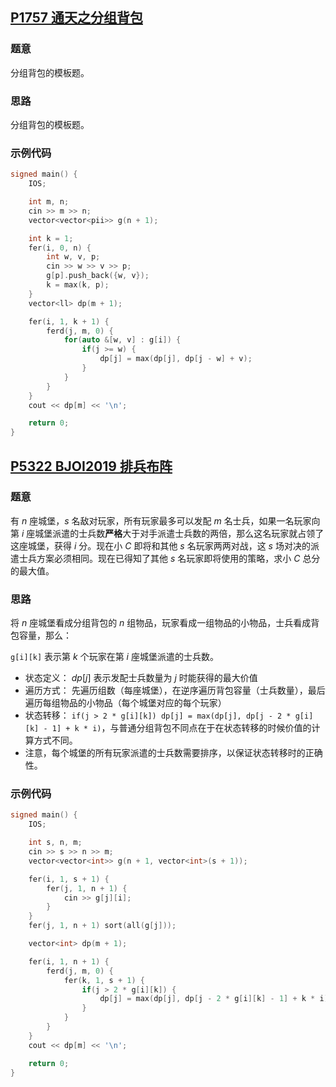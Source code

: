 
## [P1757 通天之分组背包](https://www.luogu.com.cn/problem/P1757)

### 题意

分组背包的模板题。

### 思路

分组背包的模板题。

### 示例代码

```cpp
signed main() {
    IOS;

    int m, n;
    cin >> m >> n;
    vector<vector<pii>> g(n + 1);

    int k = 1;
    fer(i, 0, n) {
    	int w, v, p;
    	cin >> w >> v >> p;
    	g[p].push_back({w, v});
    	k = max(k, p);
    }
    vector<ll> dp(m + 1);

    fer(i, 1, k + 1) {
    	ferd(j, m, 0) {
    		for(auto &[w, v] : g[i]) {
    			if(j >= w) {
    				dp[j] = max(dp[j], dp[j - w] + v);
    			}
    		}
    	}
    }
    cout << dp[m] << '\n';

    return 0;
}
```

## [P5322 BJOI2019 排兵布阵](https://www.luogu.com.cn/problem/P5322)

### 题意

有 $n$ 座城堡，$s$ 名敌对玩家，所有玩家最多可以发配 $m$ 名士兵，如果一名玩家向第 $i$ 座城堡派遣的士兵数**严格**大于对手派遣士兵数的两倍，那么这名玩家就占领了这座城堡，获得 $i$ 分。现在小 $C$ 即将和其他 $s$ 名玩家两两对战，这 $s$ 场对决的派遣士兵方案必须相同。现在已得知了其他 $s$ 名玩家即将使用的策略，求小 $C$ 总分的最大值。

### 思路

将 $n$ 座城堡看成分组背包的 $n$ 组物品，玩家看成一组物品的小物品，士兵看成背包容量，那么：

`g[i][k]` 表示第 $k$ 个玩家在第 $i$ 座城堡派遣的士兵数。
- 状态定义： $dp[j]$ 表示发配士兵数量为 $j$ 时能获得的最大价值
- 遍历方式： 先遍历组数（每座城堡），在逆序遍历背包容量（士兵数量），最后遍历每组物品的小物品（每个城堡对应的每个玩家）
- 状态转移： `if(j > 2 * g[i][k]) dp[j] = max(dp[j], dp[j - 2 * g[i][k] - 1] + k * i)`，与普通分组背包不同点在于在状态转移的时候价值的计算方式不同。
- 注意，每个城堡的所有玩家派遣的士兵数需要排序，以保证状态转移时的正确性。

### 示例代码

```cpp
signed main() {
    IOS;

    int s, n, m;
    cin >> s >> n >> m;
    vector<vector<int>> g(n + 1, vector<int>(s + 1));

    fer(i, 1, s + 1) {
    	fer(j, 1, n + 1) {
    		cin >> g[j][i];
    	}
    }
    fer(j, 1, n + 1) sort(all(g[j]));

    vector<int> dp(m + 1);

    fer(i, 1, n + 1) {
    	ferd(j, m, 0) {
    		fer(k, 1, s + 1) {
    			if(j > 2 * g[i][k]) {
    				dp[j] = max(dp[j], dp[j - 2 * g[i][k] - 1] + k * i);
    			}
    		}
    	}
    }
    cout << dp[m] << '\n';

    return 0;
}
```
